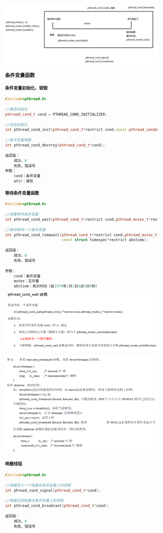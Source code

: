 ![1617765796699](.Image/1617765796699.png)



### 条件变量函数

#### 条件变量初始化、销毁

```c++
#include<pthread.h>

//静态初始化
pthread_cond_t cond = PTHREAD_COND_INITIALIZER;

//动态初始化
int pthread_cond_init(pthread_cond_t*restrict cond,const pthread_condattr_t*restrict attr);

//条件变量销毁
int pthread_cond_destroy(pthread_cond_t*cond);

返回值：
    成功，0
    失败，错误号
参数：
    cond：条件变量
    attr：属性
```

#### 等待条件变量函数

```c++
#include<pthread.h>

//阻塞等待条件变量
int pthread_cond_wait(pthread_cond_t*restrict cond,pthread_mutex_t*restrict mutex);

//限时等待一个条件变量
int pthread_cond_timewait(pthread_cond_t*restrict cond,pthread_mutex_t*restrict mutex,
                          const struct timespec*restrict abstime);

返回值：
    成功，0
    失败，错误号

参数：
    cond：条件变量
    mutex：互斥量
    abstime：绝对时间（自1970年1月1日0点0分0秒）
```

![1617855542904](.Image/1617855542904.png)

![1617852892651](.Image/1617852892651.png)

#### 唤醒线程

```c++
#include<pthread.h>

//唤醒至少一个阻塞在条件变量上的线程
int phread_cond_signal(pthread_cond_t*cond);

//唤醒全部阻塞在条件变量上的线程
int pthread_cond_broadcast(pthread_cond_t*cond);

返回值：
    成功，0
    失败，错误号
```


